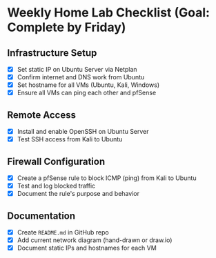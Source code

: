 # Weekly Home Lab Checklist (Goal: Complete by Friday)

## Infrastructure Setup
- [x] Set static IP on Ubuntu Server via Netplan
- [x] Confirm internet and DNS work from Ubuntu
- [x] Set hostname for all VMs (Ubuntu, Kali, Windows)
- [x] Ensure all VMs can ping each other and pfSense

## Remote Access
- [x] Install and enable OpenSSH on Ubuntu Server
- [x] Test SSH access from Kali to Ubuntu

## Firewall Configuration
- [x] Create a pfSense rule to block ICMP (ping) from Kali to Ubuntu
- [x] Test and log blocked traffic
- [x] Document the rule's purpose and behavior

## Documentation
- [x] Create `README.md` in GitHub repo
- [x] Add current network diagram (hand-drawn or draw.io)
- [x] Document static IPs and hostnames for each VM
